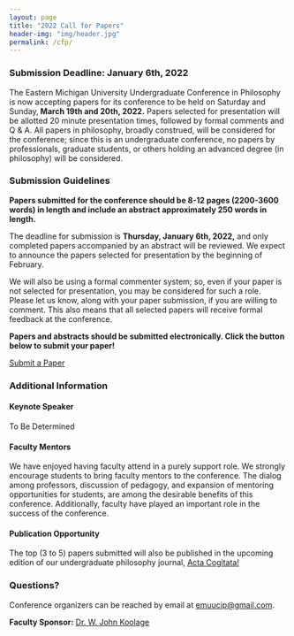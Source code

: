 ```yaml
---
layout: page
title: "2022 Call for Papers"
header-img: "img/header.jpg"
permalink: /cfp/
---
```


<div class="container">
  <div class="col-md-8 col-md-offset-2 cfp-page">
    <h3 class="home-h3">Submission Deadline: January 6th, 2022</h3>
    <!--<p class="text-justify">The 2018 UCiP has concluded. Next year's Call for Papers will be announced in early November, 2018. Check back then to submit your paper!</p>
    <p class="text-justify">In the meantime, you can <a href="{{ site.baseurl }}/schedule/">check out the 2018 UCiP (concluded) Schedule</a>, <a href="{{ site.baseurl }}/history/">look through past programs, notes, and keynote speakers,</a> or <a href="{{ site.baseurl }}/gallery/">see what's happened at past conferences</a> to get a feel for how UCiP operates.</p>-->
    <p class="text-justify">The Eastern Michigan University Undergraduate Conference in Philosophy is now accepting papers
      for its conference to be held on Saturday and Sunday,<b> March 19th and 20th, 2022.</b>  Papers selected for presentation will be allotted 20 minute presentation times, followed by formal comments and Q & A.  All papers in philosophy, broadly construed, will be considered for the conference; since this is an undergraduate conference, no papers by professionals, graduate students, or others holding an advanced degree (in philosophy) will be considered.</p>
    <h3>Submission Guidelines</h3>
    <p class="text-justify"><b>Papers submitted for the conference should be 8-12 pages (2200-3600 words) in length and include an abstract approximately 250 words in length.</b></p>
    <p class="text-justify">The deadline for submission is <strong>Thursday, January 6th, 2022,</strong> and only completed papers accompanied by an abstract will be reviewed. We expect to announce the papers selected for presentation by the beginning of February.</p>
    <p class="text-justify">We will also be using a formal commenter system; so, even if your paper is not selected for presentation, you may be considered for such a role.  Please let us know, along with your paper submission, if you are willing to comment.  This also means that all selected papers will receive formal feedback at the conference.</p>
    <p class="text-justify"><b>Papers and abstracts should be submitted electronically. Click the button below to submit your paper!</b></p>
    <div class="text-center">
      <a class="btn btn-primary cfp" href="https://forms.gle/vVfEKXU3oE2jBzVC7" target="_blank" rel="noopener noreferrer" role="button">Submit a Paper</a>
    </div>
    <h3>Additional Information</h3>
    <h4>Keynote Speaker</h4>
    <p class="text-justify">To Be Determined</p>
    <h4>Faculty Mentors</h4>
    <p class="text-justify">We have enjoyed having faculty attend in a purely support role.  We strongly encourage students to bring faculty mentors to the conference.  The dialog among professors, discussion of pedagogy, and expansion of mentoring opportunities for students, are among the desirable benefits of this conference. Additionally, faculty have played an important role in the success of the conference.</p>
    <h4>Publication Opportunity</h4>
    <p class="text-justify">The top (3 to 5) papers submitted will also be published in the upcoming edition of our undergraduate philosophy journal, <a href="{{ site.baseurl }}/journal/">Acta Cogitata!</a></p>
    <h3>Questions?</h3>
    <p class="text-justify">Conference organizers can be reached by email at <a href="mailto:emuucip@gmail.com">emuucip@gmail.com</a>.</p>
    <p class="text-justify"><b>Faculty Sponsor:</b> <a href="https://www.emich.edu/historyphilosophy/philosophy/faculty/jkoolage.php">Dr. W. John Koolage</a></p>
  </div>
</div>
